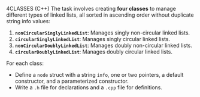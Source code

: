 4CLASSES (C++)
The task involves creating **four classes** to manage different types of linked lists, all sorted in ascending order without duplicate string info values:  

1. **`nonCircularSinglyLinkedList`**: Manages singly non-circular linked lists.  
2. **`circularSinglyLinkedList`**: Manages singly circular linked lists.  
3. **`nonCircularDoublyLinkedList`**: Manages doubly non-circular linked lists.  
4. **`circularDoublyLinkedList`**: Manages doubly circular linked lists.  

For each class:  
- Define a `node` struct with a string `info`, one or two pointers, a default constructor, and a parameterized constructor.  
- Write a `.h` file for declarations and a `.cpp` file for definitions.  
